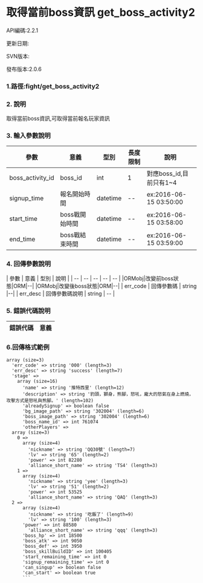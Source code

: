 # 取得當前boss資訊  get_boss_activity2


API編碼:2.2.1

更新日期:

SVN版本:

發布版本:2.0.6
### 1.路徑:fight/get_boss_activity2

### 2. 說明
取得當前boss資訊,可取得當前報名玩家資訊
### 3. 輸入參數說明
| 參數 | 意義 | 型別 |長度限制| 說明 |
| -- | -- | -- | -- | -- |
|boss_activity_id|boss_id|int|1|對應boss_id,目前只有1~4|
|signup_time|報名開始時間|datetime|--|ex:2016-06-15 03:50:00|
|start_time|boss戰開始時間|datetime|--|ex:2016-06-15 03:58:00|
|end_time|boss戰結束時間|datetime|--|ex:2016-06-15 03:59:00|

### 4. 回傳參數說明
| 參數 | 意義 | 型別 | 說明 |
| -- | -- | -- | -- | -- |
|ORMobj|改變前boss狀態|ORM|--|
|ORMobj|改變後boss狀態|ORM|--|
| err_code | 回傳參數碼 | string |--|
| err_desc | 回傳參數碼說明 | string | -- |




### 5. 錯誤代碼說明
|錯誤代碼|意義|
|--|--|


### 6.回傳格式範例

```
array (size=3)
  'err_code' => string '000' (length=3)
  'err_desc' => string 'success' (length=7)
  'stage' => 
    array (size=16)
      'name' => string '推特西里' (length=12)
      'description' => string '豹頭，獅身，熊腳，怒吼，龐大的怒氣在身上燃燒，攻擊方式是怒吼與熊腳。' (length=102)
      'alreadySignup' => boolean false
      'bg_image_path' => string '302004' (length=6)
      'boss_image_path' => string '302004' (length=6)
      'boss_name_id' => int 761074
      'otherPlayers' => 
  array (size=3)
    0 => 
      array (size=4)
        'nickname' => string 'QQ30號' (length=7)
        'lv' => string '65' (length=2)
        'power' => int 82280
        'alliance_short_name' => string 'TS4' (length=3)
    1 => 
      array (size=4)
        'nickname' => string 'yee' (length=3)
        'lv' => string '51' (length=2)
        'power' => int 53525
        'alliance_short_name' => string 'QAQ' (length=3)
  2 => 
      array (size=4)
        'nickname' => string '吃飯了' (length=9)
        'lv' => string '100' (length=3)
      'power' => int 88580
        'alliance_short_name' => string 'qqq' (length=3)
      'boss_hp' => int 18500
      'boss_atk' => int 9050
      'boss_def' => int 3950
      'boss_skillBuildID' => int 100405
      'start_remaining_time' => int 0
      'signup_remaining_time' => int 0
      'can_singup' => boolean false
      'can_start' => boolean true
      ```

